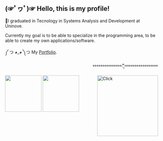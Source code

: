 <div align="left">
  <h2>(☞ﾟヮﾟ)☞ Hello, this is my profile!</h2> 
  <p>📑I graduated in Tecnology in Systems Analysis and Development at Uninove.</p>
  <p>Currently my goal is to be able to specialize in the programming area, to be able to create my own applications/software.</p>
  <p>༼ つ ◕_◕ ༽つ My <a href="https://gui-portfolio.netlify.app">Portfolio</a>.</p>
  <div>
    <p align="right">°°°°°°°°°°°°°°°👇°°°°°°°°°°°°°°°°°</p>
    <a href="https://github.com/satoosan/satoosan/raw/main/cv-gui.pdf">
      <img src="https://media.discordapp.net/attachments/1132901500868366338/1151313258305826908/Oops_404_Error_with_a_broken_robot-rafiki.png" width="200em" align="right" alt="Click">
    </a>
  </div>
  <div align="left">
      <img height="120em" src="https://github-readme-stats.vercel.app/api?username=satoosan&show_icons=true&theme=dark&include_all_commits=true&count_private=true"/>
      <img height="120em" src="https://github-readme-stats.vercel.app/api/top-langs/?username=satoosan&layout=compact&langs_count=7&theme=dark"/> 
      <br>
  </div>
</div>

<!-- <div>
  <img src="https://cdn.discordapp.com/attachments/897304698468565022/952422495783354388/Hand_coding-cuate.png" width="250em" align="left">
  <h2>Technologies I use or have used...</h2>
  <img src="https://img.shields.io/badge/Python-3776AB?style=for-the-badge&logo=python&logoColor=white">
  <img src="https://img.shields.io/badge/Django-092E20?style=for-the-badge&logo=django&logoColor=white">
  <img src="https://img.shields.io/badge/Bootstrap-563D7C?style=for-the-badge&logo=bootstrap&logoColor=white">
  <img src="https://img.shields.io/badge/Java-ED8B00?style=for-the-badge&logo=java&logoColor=white" >
  <img src="https://img.shields.io/badge/Spring-6DB33F?style=for-the-badge&logo=spring&logoColor=white" >
  <h2>My contacts</h2>
  <a href="https://www.linkedin.com/in/guisato565/">
    <img src="https://img.shields.io/badge/LinkedIn-0077B5?style=for-the-badge&logo=linkedin&logoColor=white" target="_blank">
  </a>
  <a href="https://linktr.ee/GuiSato565">
    <img src="https://img.shields.io/badge/Gmail-D14836?style=for-the-badge&logo=gmail&logoColor=white" target="_blank">
  </a>
  <img src="https://cdn.discordapp.com/attachments/897304698468565022/952436085647114260/Cool_robot-cuate.png" width="100em" align="right">
</div> -->
